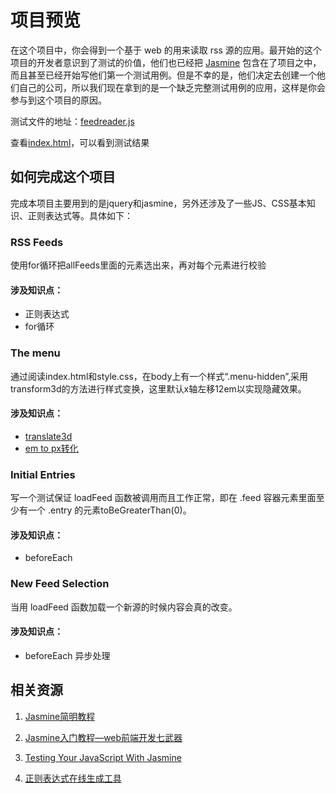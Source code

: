 # 项目预览

在这个项目中，你会得到一个基于 web 的用来读取 rss 源的应用。最开始的这个项目的开发者意识到了测试的价值，他们也已经把 [Jasmine](http://jasmine.github.io) 包含在了项目之中，而且甚至已经开始写他们第一个测试用例。但是不幸的是，他们决定去创建一个他们自己的公司，所以我们现在拿到的是一个缺乏完整测试用例的应用，这样是你会参与到这个项目的原因。

测试文件的地址：[feedreader.js](https://github.com/steve-yuan-8276/udacity-front-end-developer-class-works/blob/master/P4-feed-reader-test/jasmine/spec/feedreader.js) 

查看[index.html](https://github.com/steve-yuan-8276/udacity-front-end-developer-class-works/blob/master/P4-feed-reader-test/index.html)，可以看到测试结果

## 如何完成这个项目
完成本项目主要用到的是jquery和jasmine，另外还涉及了一些JS、CSS基本知识、正则表达式等。具体如下：

### RSS Feeds
使用for循环把allFeeds里面的元素选出来，再对每个元素进行校验
#### 涉及知识点：
* 正则表达式
* for循环

### The menu
通过阅读index.html和style.css，在body上有一个样式“.menu-hidden”,采用transform3d的方法进行样式变换，这里默认x轴左移12em以实现隐藏效果。

#### 涉及知识点：
* [translate3d](https://developer.mozilla.org/zh-CN/docs/Web/CSS/transform-function/translate3d)
* [em to px转化](https://www.w3schools.com/tags/ref_pxtoemconversion.asp)

### Initial Entries
写一个测试保证 loadFeed 函数被调用而且工作正常，即在 .feed 容器元素里面至少有一个 .entry 的元素toBeGreaterThan(0)。
      
#### 涉及知识点：
* beforeEach

### New Feed Selection
当用 loadFeed 函数加载一个新源的时候内容会真的改变。

#### 涉及知识点：
* beforeEach 异步处理

## 相关资源

1. [Jasmine简明教程](http://www.jianshu.com/p/a8ee7fb47512)

2. [Jasmine入门教程—web前端开发七武器](http://itindex.net/detail/18758-jasmine-web-%E5%89%8D%E7%AB%AF)

3. [Testing Your JavaScript With Jasmine](https://code.tutsplus.com/tutorials/testing-your-javascript-with-jasmine--net-21229)

3.  [正则表达式在线生成工具](http://tools.jb51.net/regex/create_reg)








